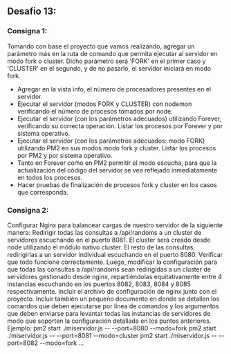 ## Desafio 13:

### Consigna 1: 
Tomando con base el proyecto que vamos realizando, agregar un parámetro más en la ruta de comando que permita ejecutar al servidor en modo fork o cluster. Dicho parámetro será 'FORK' en el primer caso y 'CLUSTER' en el segundo, y de no pasarlo, el servidor iniciará en modo fork.
- Agregar en la vista info, el número de procesadores presentes en el servidor.
- Ejecutar el servidor (modos FORK y CLUSTER) con nodemon verificando el número de procesos tomados por node.
- Ejecutar el servidor (con los parámetros adecuados) utilizando Forever, verificando su correcta operación. Listar los procesos por Forever y por sistema operativo.
- Ejecutar el servidor (con los parámetros adecuados: modo FORK) utilizando PM2 en sus modos modo fork y cluster. Listar los procesos por PM2 y por sistema operativo.
- Tanto en Forever como en PM2 permitir el modo escucha, para que la actualización del código del servidor se vea reflejado inmediatamente en todos los procesos.
- Hacer pruebas de finalización de procesos fork y cluster en los casos que corresponda.

### Consigna 2:
Configurar Nginx para balancear cargas de nuestro servidor de la siguiente manera:
Redirigir todas las consultas a /api/randoms a un cluster de servidores escuchando en el puerto 8081. El cluster será creado desde node utilizando el módulo nativo cluster.
El resto de las consultas, redirigirlas a un servidor individual escuchando en el puerto 8080.
Verificar que todo funcione correctamente.
Luego, modificar la configuración para que todas las consultas a /api/randoms sean redirigidas a un cluster de servidores gestionado desde nginx, repartiéndolas equitativamente entre 4 instancias escuchando en los puertos 8082, 8083, 8084 y 8085 respectivamente.
Incluir el archivo de configuración de nginx junto con el proyecto.
Incluir también un pequeño documento en donde se detallen los comandos que deben ejecutarse por línea de comandos y los argumentos que deben enviarse para levantar todas las instancias de servidores de modo que soporten la configuración detallada en los puntos anteriores.
Ejemplo:
pm2 start ./miservidor.js -- --port=8080 --modo=fork
pm2 start ./miservidor.js -- --port=8081 --modo=cluster
pm2 start ./miservidor.js -- --port=8082 --modo=fork
...

